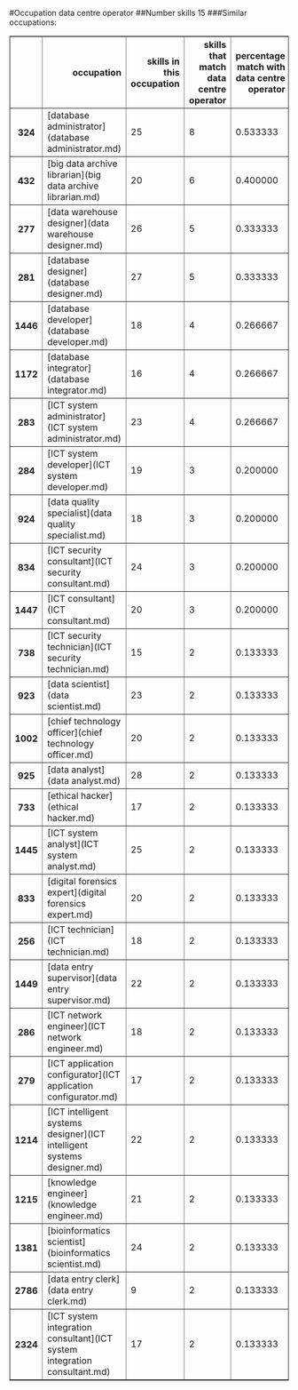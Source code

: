#Occupation data centre operator
##Number skills 15
###Similar occupations:
<table border="1" class="dataframe">
  <thead>
    <tr style="text-align: right;">
      <th></th>
      <th>occupation</th>
      <th>skills in this occupation</th>
      <th>skills that match data centre operator</th>
      <th>percentage match with data centre operator</th>
      <th>skills not in data centre operator</th>
    </tr>
  </thead>
  <tbody>
    <tr>
      <th>324</th>
      <td>[database administrator](database administrator.md)</td>
      <td>25</td>
      <td>8</td>
      <td>0.533333</td>
      <td>17</td>
    </tr>
    <tr>
      <th>432</th>
      <td>[big data archive librarian](big data archive librarian.md)</td>
      <td>20</td>
      <td>6</td>
      <td>0.400000</td>
      <td>14</td>
    </tr>
    <tr>
      <th>277</th>
      <td>[data warehouse designer](data warehouse designer.md)</td>
      <td>26</td>
      <td>5</td>
      <td>0.333333</td>
      <td>21</td>
    </tr>
    <tr>
      <th>281</th>
      <td>[database designer](database designer.md)</td>
      <td>27</td>
      <td>5</td>
      <td>0.333333</td>
      <td>22</td>
    </tr>
    <tr>
      <th>1446</th>
      <td>[database developer](database developer.md)</td>
      <td>18</td>
      <td>4</td>
      <td>0.266667</td>
      <td>14</td>
    </tr>
    <tr>
      <th>1172</th>
      <td>[database integrator](database integrator.md)</td>
      <td>16</td>
      <td>4</td>
      <td>0.266667</td>
      <td>12</td>
    </tr>
    <tr>
      <th>283</th>
      <td>[ICT system administrator](ICT system administrator.md)</td>
      <td>23</td>
      <td>4</td>
      <td>0.266667</td>
      <td>19</td>
    </tr>
    <tr>
      <th>284</th>
      <td>[ICT system developer](ICT system developer.md)</td>
      <td>19</td>
      <td>3</td>
      <td>0.200000</td>
      <td>16</td>
    </tr>
    <tr>
      <th>924</th>
      <td>[data quality specialist](data quality specialist.md)</td>
      <td>18</td>
      <td>3</td>
      <td>0.200000</td>
      <td>15</td>
    </tr>
    <tr>
      <th>834</th>
      <td>[ICT security consultant](ICT security consultant.md)</td>
      <td>24</td>
      <td>3</td>
      <td>0.200000</td>
      <td>21</td>
    </tr>
    <tr>
      <th>1447</th>
      <td>[ICT consultant](ICT consultant.md)</td>
      <td>20</td>
      <td>3</td>
      <td>0.200000</td>
      <td>17</td>
    </tr>
    <tr>
      <th>738</th>
      <td>[ICT security technician](ICT security technician.md)</td>
      <td>15</td>
      <td>2</td>
      <td>0.133333</td>
      <td>13</td>
    </tr>
    <tr>
      <th>923</th>
      <td>[data scientist](data scientist.md)</td>
      <td>23</td>
      <td>2</td>
      <td>0.133333</td>
      <td>21</td>
    </tr>
    <tr>
      <th>1002</th>
      <td>[chief technology officer](chief technology officer.md)</td>
      <td>20</td>
      <td>2</td>
      <td>0.133333</td>
      <td>18</td>
    </tr>
    <tr>
      <th>925</th>
      <td>[data analyst](data analyst.md)</td>
      <td>28</td>
      <td>2</td>
      <td>0.133333</td>
      <td>26</td>
    </tr>
    <tr>
      <th>733</th>
      <td>[ethical hacker](ethical hacker.md)</td>
      <td>17</td>
      <td>2</td>
      <td>0.133333</td>
      <td>15</td>
    </tr>
    <tr>
      <th>1445</th>
      <td>[ICT system analyst](ICT system analyst.md)</td>
      <td>25</td>
      <td>2</td>
      <td>0.133333</td>
      <td>23</td>
    </tr>
    <tr>
      <th>833</th>
      <td>[digital forensics expert](digital forensics expert.md)</td>
      <td>20</td>
      <td>2</td>
      <td>0.133333</td>
      <td>18</td>
    </tr>
    <tr>
      <th>256</th>
      <td>[ICT technician](ICT technician.md)</td>
      <td>18</td>
      <td>2</td>
      <td>0.133333</td>
      <td>16</td>
    </tr>
    <tr>
      <th>1449</th>
      <td>[data entry supervisor](data entry supervisor.md)</td>
      <td>22</td>
      <td>2</td>
      <td>0.133333</td>
      <td>20</td>
    </tr>
    <tr>
      <th>286</th>
      <td>[ICT network engineer](ICT network engineer.md)</td>
      <td>18</td>
      <td>2</td>
      <td>0.133333</td>
      <td>16</td>
    </tr>
    <tr>
      <th>279</th>
      <td>[ICT application configurator](ICT application configurator.md)</td>
      <td>17</td>
      <td>2</td>
      <td>0.133333</td>
      <td>15</td>
    </tr>
    <tr>
      <th>1214</th>
      <td>[ICT intelligent systems designer](ICT intelligent systems designer.md)</td>
      <td>22</td>
      <td>2</td>
      <td>0.133333</td>
      <td>20</td>
    </tr>
    <tr>
      <th>1215</th>
      <td>[knowledge engineer](knowledge engineer.md)</td>
      <td>21</td>
      <td>2</td>
      <td>0.133333</td>
      <td>19</td>
    </tr>
    <tr>
      <th>1381</th>
      <td>[bioinformatics scientist](bioinformatics scientist.md)</td>
      <td>24</td>
      <td>2</td>
      <td>0.133333</td>
      <td>22</td>
    </tr>
    <tr>
      <th>2786</th>
      <td>[data entry clerk](data entry clerk.md)</td>
      <td>9</td>
      <td>2</td>
      <td>0.133333</td>
      <td>7</td>
    </tr>
    <tr>
      <th>2324</th>
      <td>[ICT system integration consultant](ICT system integration consultant.md)</td>
      <td>17</td>
      <td>2</td>
      <td>0.133333</td>
      <td>15</td>
    </tr>
  </tbody>
</table>
